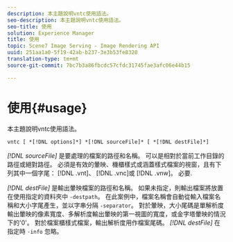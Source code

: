 ```yaml
---
description: 本主題說明vntc使用語法。
seo-description: 本主題說明vntc使用語法。
seo-title: 使用
solution: Experience Manager
title: 使用
topic: Scene7 Image Serving - Image Rendering API
uuid: 251aa1a0-5f19-42ab-b237-3e3b53fe8320
translation-type: tm+mt
source-git-commit: 7bc7b3a86fbcdc57cfdc31745fae3afc06e44b15

---
```



# 使用{#usage}

本主題說明vntc使用語法。

`vntc [ *[!DNL options]*] *[!DNL sourceFile]* [ *[!DNL destFile]*]`

*[!DNL sourceFile]* 是要處理的檔案的路徑和名稱。 可以是相對於當前工作目錄的路徑或絕對路徑。 必須是有效的暈映、機櫃樣式或涵蓋樣式檔案的視窗，且有下列其中一個字尾： [!DNL .vnt]、 [!DNL .vnc]或 [!DNL .vnw]。 必要.

*[!DNL destFile]* 是輸出暈映檔案的路徑和名稱。 如果未指定，則輸出檔案將放置在使用指定的資料夾中 `-destpath`。 在此案例中，檔案名稱會自動從輸入檔案名稱和大小字尾產生，並以字串分隔 `-separator`。 對於暈映，大小尾碼是單解析度輸出暈映的像素寬度、多解析度輸出暈映的第一視圖的寬度，或金字塔暈映的情況下的&#39;0&#39;。 對於檔案櫃樣式檔案，輸出解析度用作檔案尾碼。 *[!DNL destFile]* 在指定時 `-info` 忽略。
